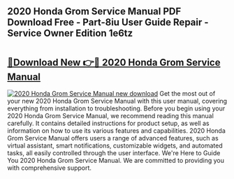 ## 2020 Honda Grom Service Manual PDF Download Free - Part-8iu User Guide Repair - Service Owner Edition 1e6tz

# <h2><a href="http://bc2899.oget.top/?id=2020+Honda+Grom+Service+Manual">🔗Download New 👉🔴 2020 Honda Grom Service Manual</a></h2>

[![2020 Honda Grom Service Manual new download](https://i.imgur.com/5g1atiW.png)](http://bc2899.oget.top/?id=2020+Honda+Grom+Service+Manual)
Get the most out of your new 2020 Honda Grom Service Manual with this user manual, covering everything from installation to troubleshooting. Before you begin using your 2020 Honda Grom Service Manual, we recommend reading this manual carefully. It contains detailed instructions for product setup, as well as information on how to use its various features and capabilities. 2020 Honda Grom Service Manual offers users a range of advanced features, such as virtual assistant, smart notifications, customizable widgets, and automated tasks, all easily controlled through the user interface. We're Here to Guide You 2020 Honda Grom Service Manual. We are committed to providing you with comprehensive support.
